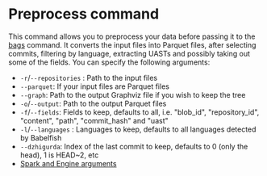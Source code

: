 # Preprocess command

This command allows you to preprocess your data before passing it to the [bags](bags.md) command. It converts the input files into Parquet files, after selecting commits, filtering by language, extracting UASTs and possibly taking out some of the fields. You can specify the following arguments:

- `-r`/`--repositories` : Path to the input files
- `--parquet`: If your input files are Parquet files
- `--graph`: Path to the output Graphviz file if you wish to keep the tree
- `-o`/`--output`: Path to the output Parquet files
- `-f`/`--fields`: Fields to keep, defaults to all, i.e. "blob_id", "repository_id", "content", "path", "commit_hash" and "uast"
- `-l`/`--languages` : Languages to keep, defaults to all languages detected by Babelfish
- `--dzhigurda`: Index of the last commit to keep, defaults to 0 (only the head), 1 is HEAD~2, etc
- [Spark and Engine arguments](https://github.com/src-d/ml/blob/master/doc/spark.md)
